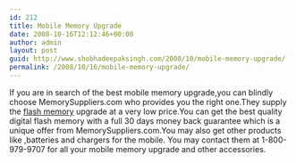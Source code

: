 ```yaml
---
id: 212
title: Mobile Memory Upgrade
date: 2008-10-16T12:12:46+00:00
author: admin
layout: post
guid: http://www.shobhadeepaksingh.com/2008/10/mobile-memory-upgrade/
permalink: /2008/10/16/mobile-memory-upgrade/
---
```

If you are in search of the best mobile memory upgrade,you can blindly choose MemorySuppliers.com who provides you the right one.They supply the [flash memory](http://www.memorysuppliers.com/smartmedia.html) upgrade at a very low price.You can get the best quality digital flash memory with a full 30 days money back guarantee which is a unique offer from MemorySuppliers.com.You may also get other products like ,batteries and chargers for the mobile. You may contact them at 1-800-979-9707 for all your mobile memory upgrade and other accessories.